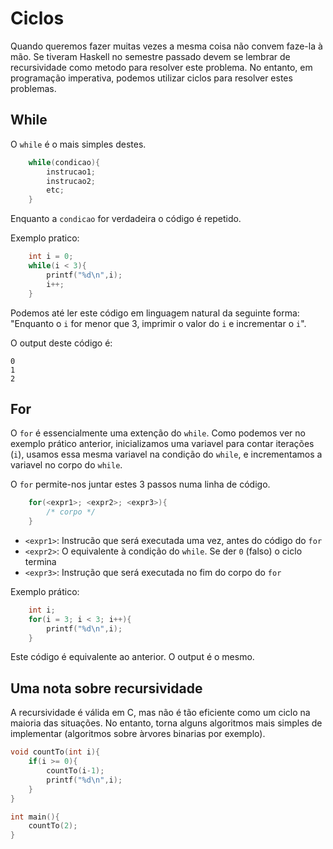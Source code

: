 # Ciclos

Quando queremos fazer muitas vezes a mesma coisa não convem faze-la à mão. Se tiveram
 Haskell no semestre passado devem se lembrar de recursividade como metodo para
 resolver este problema. No entanto, em programação imperativa, podemos utilizar
 ciclos para resolver estes problemas.

## While
O `while` é o mais simples destes.
```C
    while(condicao){
        instrucao1;
        instrucao2;
        etc;
    }
```
Enquanto a `condicao` for verdadeira o código é repetido.

Exemplo pratico:
```C
    int i = 0;
    while(i < 3){
        printf("%d\n",i);
        i++;
    }
```
Podemos até ler este código em linguagem natural da seguinte forma: "Enquanto o `i`
 for menor que 3, imprimir o valor do `i` e incrementar o `i`".

O output deste código é:
```
0
1
2
```

## For
O `for` é essencialmente uma extenção do `while`. Como podemos ver no exemplo prático
 anterior, inicializamos uma variavel para contar iterações (`i`), usamos essa mesma
 variavel na condição do `while`, e incrementamos a variavel no corpo do `while`.

O `for` permite-nos juntar estes 3 passos numa linha de código.
```C
    for(<expr1>; <expr2>; <expr3>){
        /* corpo */
    }
```
 * `<expr1>`: Instrucão que será executada uma vez, antes do código do `for`
 * `<expr2>`: O equivalente à condição do `while`. Se der `0` (falso) o ciclo termina
 * `<expr3>`: Instrução que será executada no fim do corpo do `for`

Exemplo prático:
```C
    int i;
    for(i = 3; i < 3; i++){
        printf("%d\n",i);
    }
```
Este código é equivalente ao anterior. O output é o mesmo.

## Uma nota sobre recursividade
A recursividade é válida em C, mas não é tão eficiente como um ciclo na maioria das
 situações. No entanto, torna alguns algoritmos mais simples de implementar
 (algoritmos sobre àrvores binarias por exemplo).

```C
void countTo(int i){
    if(i >= 0){
        countTo(i-1);
        printf("%d\n",i);
    }
}

int main(){
    countTo(2);
}
```
